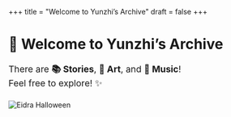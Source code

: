 +++
title = "Welcome to Yunzhi’s Archive"
draft = false
+++

# 🌙 Welcome to Yunzhi’s Archive

<div style="text-align:left; font-size:1.1rem; line-height:1.6; margin: 0.5rem 0 1.25rem;">
  There are <strong>📚 Stories</strong>, <strong>🎨 Art</strong>, and <strong>🎵 Music</strong>!<br/>
  Feel free to explore! ✨
</div>

![Eidra Halloween](/images/Eidra_Halloween_2025.png)

<script defer src="/js/cursor-stars.js"></script>

